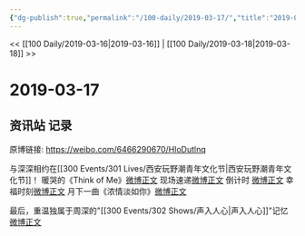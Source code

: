 ```yaml
---
{"dg-publish":true,"permalink":"/100-daily/2019-03-17/","title":"2019-03-17"}
---
```



<< [[100 Daily/2019-03-16\|2019-03-16]] | [[100 Daily/2019-03-18\|2019-03-18]] >>

# 2019-03-17

## 资讯站 记录

原博链接: https://weibo.com/6466290670/HloDutlnq

与深深相约在[[300 Events/301 Lives/西安玩野潮青年文化节\|西安玩野潮青年文化节]]！
暖哭的《Think of Me》[微博正文](https://m.weibo.cn/6466290670/4350985666593550)
现场速递[微博正文](https://m.weibo.cn/6466290670/4350808042722844)
倒计时 [微博正文](https://m.weibo.cn/6466290670/4350906936200011)
幸福时刻[微博正文](https://m.weibo.cn/6466290670/4350955027851062)
月下一曲《浓情淡如你》[微博正文](https://m.weibo.cn/6466290670/4350994613725004)

最后，重温独属于周深的"[[300 Events/302 Shows/声入人心\|声入人心]]"记忆
[微博正文](https://m.weibo.cn/6466290670/4350797800223736)
